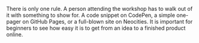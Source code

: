 There is only one rule. A person attending the workshop has to walk out of it with something to show for. A code snippet on CodePen, a simple one-pager on GitHub Pages, or a full-blown site on Neocities. It is important for beginners to see how easy it is to get from an idea to a finished product online.